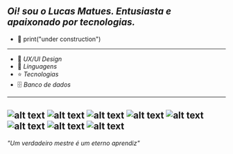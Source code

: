 *Oi!  sou o  Lucas Matues.
Entusiasta e apaixonado por tecnologias.*
------------------------------------------------------------------------------
- :hammer: print("under construction")
------------------------------------------------------------------------------
- 🚀 *UX/UI Design*  
- 🌟 *Linguagens*
- ⭐ *Tecnologias*  
- 🗄️ *Banco de dados*
------------------------------------------------------------------------------
![alt text](https://img.icons8.com/office/38/react.png)
![alt text](https://img.icons8.com/color/1x/javascript.png)
![alt text](https://img.icons8.com/color/1x/html-5.png)
![alt text](https://img.icons8.com/color/1x/css3.png)
![alt text](https://img.icons8.com/color/1x/sass.png)
![alt text](https://img.icons8.com/color/1x/figma.png)
![alt text](https://img.icons8.com/color/1x/mongodb.png)
![alt text](https://img.icons8.com/color/1x/mysql.png)
------------------------------------------------------------------------------
*"Um verdadeiro mestre é um eterno aprendiz"*
